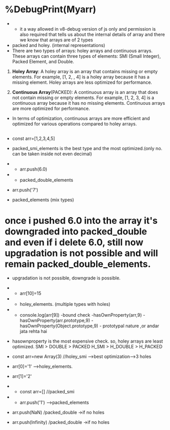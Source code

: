 # %DebugPrint(Myarr)
- - it a way allowed in v8-debug version of js only and permission is also required that tells us about the internal details of array
and there we know that arrays are of 2 types
- packed and holey.
(internal representations)
- There are two types of arrays: holey arrays and continuous arrays. These arrays can contain three types of elements: SMI (Small Integer), Packed Element, and Double.

1. **Holey Array**: A holey array is an array that contains missing or empty elements. For example, [1, 2, , 4] is a holey array because it has a missing element. Holey arrays are less optimized for performance.

2. **Continuous Array**(PACKED): A continuous array is an array that does not contain missing or empty elements. For example, [1, 2, 3, 4] is a continuous array because it has no missing elements. Continuous arrays are more optimized for performance.

- In terms of optimization, continuous arrays are more efficient and optimized for various operations compared to holey arrays.

##
- const arr=[1,2,3,4,5]
- packed_smi_elements is the best type and the most optimized.(only no. can be taken inside not even decimal)

- - arr.push(6.0)
- - packed_double_elements

- arr.push('7')
- packed_elements (mix types)

# once i pushed 6.0 into the array it's downgraded into packed_double and even if i delete 6.0, still now upgradation is not possible and will remain packed_double_elements.
- upgradation is not possible, downgrade is possible.

- - arr[10]=15
- - holey_elements. (multiple types with holes)

- - console.log(arr[9])
-bound check
-hasOwnProperty(arr,9)
-hasOwnProperty(arr.prototype,9)
-hasOwnProperty(Object.prototype,9)  - prototypal nature ,or andar jata rehta hai

- hasownproperty is the most expensive check. so, holey arrays are least optimized.
SMI > DOUBLE > PACKED
H_SMI > H_DOUBLE > H_PACKED

- const arr=new Array(3)  //holey_smi  -->best optimization-->3 holes
- arr[0]='1'  -->holey_elements.
- arr[1]='2'

- - const arr=[]   //packed_smi
- - arr.push('1')  -->packed_elements

- arr.push(NaN)  /packed_double  ->if no holes
- arr.push(Infinity)   /packed_double  ->if no holes
